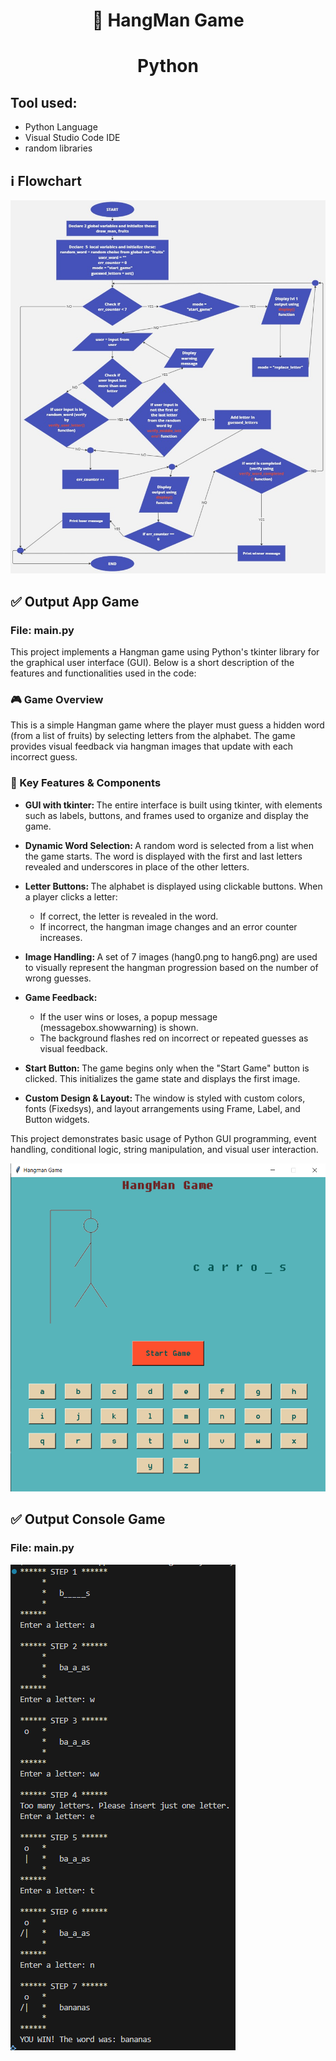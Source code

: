 <h1 align="center">👾 HangMan Game<h1>
<h1 align="center">Python</h1>

<h2>Tool used:</h2>
<ul>
   <li>Python Language</li>
   <li>Visual Studio Code IDE</li>
   <li>random libraries</li>
</ul>

<h2>ℹ️ Flowchart</h2>
<img alt="flowchart" src="./outputs/Hangman Game Flowchart.jpg"/>

<h2>✅ Output App Game</h2>
<h3> File: main.py</h3>
<p>This project implements a Hangman game using Python's tkinter library for the graphical user interface (GUI). Below is a short description of the features and functionalities used in the code:</p>
<h3>🎮 Game Overview</h3>
<p>This is a simple Hangman game where the player must guess a hidden word (from a list of fruits) by selecting letters from the alphabet. The game provides visual feedback via hangman images that update with each incorrect guess.</p>
<h3>🔧 Key Features & Components</h3>
<ul>
    <li><p><strong>GUI with tkinter: </strong>The entire interface is built using tkinter, with elements such as labels, buttons, and frames used to organize and display the game.</p></li>
    <li><p><strong>Dynamic Word Selection: </strong>A random word is selected from a list when the game starts. The word is displayed with the first and last letters revealed and underscores in place of the other letters.</p></li>
    <li><p><strong>Letter Buttons: </strong>The alphabet is displayed using clickable buttons. When a player clicks a letter:</p>
      <ul>
        <li>If correct, the letter is revealed in the word.</li>
        <li>If incorrect, the hangman image changes and an error counter increases.</li>
      </ul></li>
    <li><p><strong>Image Handling: </strong>A set of 7 images (hang0.png to hang6.png) are used to visually represent the hangman progression based on the number of wrong guesses.</p></li>
    <li><p><strong>Game Feedback: </strong>
      <ul>
        <li>If the user wins or loses, a popup message (messagebox.showwarning) is shown.</li>
        <li>The background flashes red on incorrect or repeated guesses as visual feedback.</li>
      </ul></p></li>
    <li><p><strong>Start Button: </strong>The game begins only when the "Start Game" button is clicked. This initializes the game state and displays the first image.</p></li>
    <li><p><strong>Custom Design & Layout: </strong>The window is styled with custom colors, fonts (Fixedsys), and layout arrangements using Frame, Label, and Button widgets.</p></li>
</ul>
<p>This project demonstrates basic usage of Python GUI programming, event handling, conditional logic, string manipulation, and visual user interaction.</p>
<img alt="output" src="./outputs/output_app.png"/>

<h2>✅ Output Console Game</h2>
<h3> File: main.py</h3>
<img alt="output" src="./outputs/output_game.png"/>
